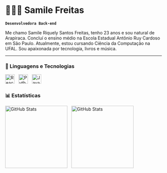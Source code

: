 # 👩🏻‍💻 Samile Freitas

**`Desenvolvedora Back-end`**

Me chamo Samile Riquely Santos Freitas, tenho 23 anos e sou natural de Arapiraca. Concluí o ensino médio na Escola Estadual Antônio Ruy Cardoso em São Paulo. Atualmente, estou cursando Ciência da Computação na UFAL. Sou apaixonada por tecnologia, livros e música.

---

### 🤖 Linguagens e Tecnologias



<img 
    align="left" 
    alt="React"
    title="React" 
    width="30px" 
    style="padding-right: 10px;" 
    src="https://cdn.jsdelivr.net/gh/devicons/devicon@latest/icons/react/react-original.svg" 
/>
<img 
    align="left" 
    alt="Python" 
    title="Python"
    width="30px" 
    style="padding-right: 10px;" 
    src="https://cdn.jsdelivr.net/gh/devicons/devicon@latest/icons/python/python-original.svg" 
/>
<img 
    align="left" 
    alt="Java" 
    title="Java"
    width="30px" 
    style="padding-right: 10px;" 
    src="https://cdn.jsdelivr.net/gh/devicons/devicon@latest/icons/java/java-original.svg" 
/>
<br/>
<br/>

### 📊 Estatísticas

<p>
  <img 
    align="left" 
    alt="GitHub Stats" 
    height="200" 
    style="padding-right: 10px;" 
    src="https://github-readme-stats.vercel.app/api?username=samilerfreitas&show_icons=true&theme=tokyonight&include_all_commits=true&locale=pt-br" 
  />

<img 
      align="left" 
      alt="GitHub Stats" 
      height="200" 
      src="https://github-readme-stats.vercel.app/api/top-langs/?username=samilerfreitas&theme=tokyonight&layout=compact&custom_title=Tecnologias&langs_count=9" 
  />

</p>
